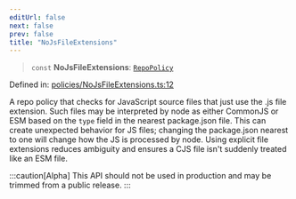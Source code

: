 ```yaml
---
editUrl: false
next: false
prev: false
title: "NoJsFileExtensions"
---
```


> `const` **NoJsFileExtensions**: [`RepoPolicy`](/api/interfaces/repopolicy/)

Defined in: [policies/NoJsFileExtensions.ts:12](https://github.com/tylerbutler/tools-monorepo/blob/main/packages/repopo/src/policies/NoJsFileExtensions.ts#L12)

A repo policy that checks for JavaScript source files that just use the .js file extension. Such files may be
interpreted by node as either CommonJS or ESM based on the `type` field in the nearest package.json file. This
can create unexpected behavior for JS files; changing the package.json nearest to one will change how the JS
is processed by node. Using explicit file extensions reduces ambiguity and ensures a CJS file isn't suddenly treated
like an ESM file.

:::caution[Alpha]
This API should not be used in production and may be trimmed from a public release.
:::
